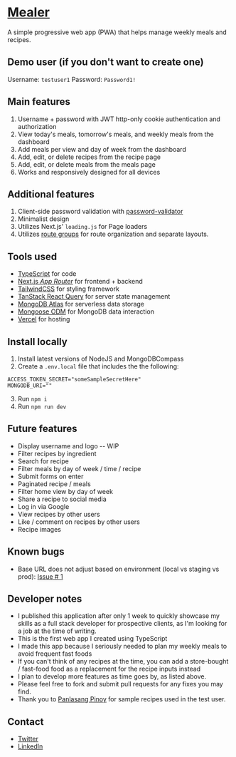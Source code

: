 # [Mealer](https://nmealer.vercel.app)

A simple progressive web app (PWA) that helps manage weekly meals and recipes.

## Demo user (if you don't want to create one)

Username: `testuser1`
Password: `Password1!`

## Main features

1. Username + password with JWT http-only cookie authentication and authorization
2. View today's meals, tomorrow's meals, and weekly meals from the dashboard
3. Add meals per view and day of week from the dashboard
4. Add, edit, or delete recipes from the recipe page
5. Add, edit, or delete meals from the meals page
6. Works and responsively designed for all devices

## Additional features

1. Client-side password validation with [password-validator](https://www.npmjs.com/package/password-validator)
2. Minimalist design
3. Utilizes Next.js' `loading.js` for Page loaders
4. Utilizes [route groups](https://nextjs.org/docs/app/building-your-application/routing/route-groups) for route organization and separate layouts.

## Tools used

- [TypeScript](https://www.typescriptlang.org/) for code
- [Next.js _App Router_](https://nextjs.org/docs/getting-started/installation) for frontend + backend
- [TailwindCSS](https://tailwindcss.com/) for styling framework
- [TanStack React Query](https://tanstack.com/query/latest/docs/react/overview) for server state management
- [MongoDB Atlas](https://www.mongodb.com/atlas/database) for serverless data storage
- [Mongoose ODM](https://mongoosejs.com/docs/index.html) for MongoDB data interaction
- [Vercel](https://vercel.com/home) for hosting

## Install locally

1. Install latest versions of NodeJS and MongoDBCompass
2. Create a `.env.local` file that includes the the following:

```
ACCESS_TOKEN_SECRET="someSampleSecretHere"
MONGODB_URI=""
```

3. Run `npm i`
4. Run `npm run dev`

## Future features

- Display username and logo -- WIP
- Filter recipes by ingredient
- Search for recipe
- Filter meals by day of week / time / recipe
- Submit forms on enter
- Paginated recipe / meals
- Filter home view by day of week
- Share a recipe to social media
- Log in via Google
- View recipes by other users
- Like / comment on recipes by other users
- Recipe images

## Known bugs

- Base URL does not adjust based on environment (local vs staging vs prod): [Issue # 1](https://github.com/nathanelcorpuz/mealer/issues/1)

## Developer notes

- I published this application after only 1 week to quickly showcase my skills as a full stack developer for prospective clients, as I'm looking for a job at the time of writing.
- This is the first web app I created using TypeScript
- I made this app because I seriously needed to plan my weekly meals to avoid frequent fast foods
- If you can't think of any recipes at the time, you can add a store-bought / fast-food food as a replacement for the recipe inputs instead
- I plan to develop more features as time goes by, as listed above.
- Please feel free to fork and submit pull requests for any fixes you may find.
- Thank you to [Panlasang Pinoy](https://panlasangpinoy.com/) for sample recipes used in the test user.

## Contact

- [Twitter](https://twitter.com/nathanelcorpuz)
- [LinkedIn](https://www.linkedin.com/in/nathanelcorpuz/)
